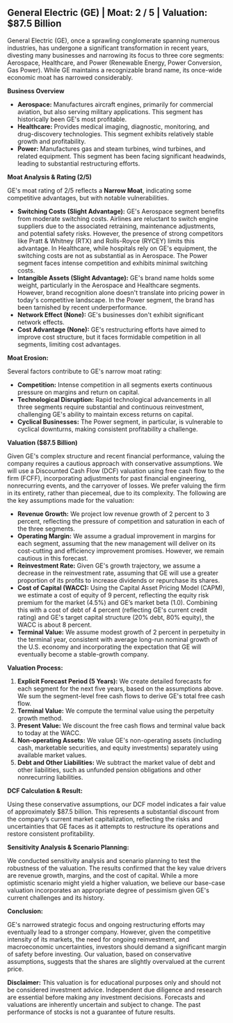 ## General Electric (GE) | Moat: 2 / 5 | Valuation: $87.5 Billion

General Electric (GE), once a sprawling conglomerate spanning numerous industries, has undergone a significant transformation in recent years, divesting many businesses and narrowing its focus to three core segments: Aerospace, Healthcare, and Power (Renewable Energy, Power Conversion, Gas Power). While GE maintains a recognizable brand name, its once-wide economic moat has narrowed considerably.

**Business Overview**

* **Aerospace:** Manufactures aircraft engines, primarily for commercial aviation, but also serving military applications. This segment has historically been GE's most profitable.
* **Healthcare:** Provides medical imaging, diagnostic, monitoring, and drug-discovery technologies. This segment exhibits relatively stable growth and profitability.
* **Power:** Manufactures gas and steam turbines, wind turbines, and related equipment. This segment has been facing significant headwinds, leading to substantial restructuring efforts.


**Moat Analysis & Rating (2/5)**

GE's moat rating of 2/5 reflects a **Narrow Moat**, indicating some competitive advantages, but with notable vulnerabilities.

* **Switching Costs (Slight Advantage):**  GE's Aerospace segment benefits from moderate switching costs. Airlines are reluctant to switch engine suppliers due to the associated retraining, maintenance adjustments, and potential safety risks. However, the presence of strong competitors like Pratt & Whitney (RTX) and Rolls-Royce (RYCEY) limits this advantage. In Healthcare, while hospitals rely on GE's equipment, the switching costs are not as substantial as in Aerospace.  The Power segment faces intense competition and exhibits minimal switching costs.
* **Intangible Assets (Slight Advantage):** GE's brand name holds some weight, particularly in the Aerospace and Healthcare segments. However, brand recognition alone doesn't translate into pricing power in today's competitive landscape.  In the Power segment, the brand has been tarnished by recent underperformance.
* **Network Effect (None):**  GE's businesses don't exhibit significant network effects.
* **Cost Advantage (None):** GE's restructuring efforts have aimed to improve cost structure, but it faces formidable competition in all segments, limiting cost advantages.

**Moat Erosion:**

Several factors contribute to GE's narrow moat rating:

* **Competition:** Intense competition in all segments exerts continuous pressure on margins and return on capital.
* **Technological Disruption:**  Rapid technological advancements in all three segments require substantial and continuous reinvestment, challenging GE's ability to maintain excess returns on capital.
* **Cyclical Businesses:** The Power segment, in particular, is vulnerable to cyclical downturns, making consistent profitability a challenge.

**Valuation ($87.5 Billion)**

Given GE's complex structure and recent financial performance, valuing the company requires a cautious approach with conservative assumptions. We will use a Discounted Cash Flow (DCF) valuation using free cash flow to the firm (FCFF), incorporating adjustments for past financial engineering, nonrecurring events, and the carryover of losses. We prefer valuing the firm in its entirety, rather than piecemeal, due to its complexity. The following are the key assumptions made for the valuation:

* **Revenue Growth:** We project low revenue growth of 2 percent to 3 percent, reflecting the pressure of competition and saturation in each of the three segments.
* **Operating Margin:**  We assume a gradual improvement in margins for each segment, assuming that the new management will deliver on its cost-cutting and efficiency improvement promises. However, we remain cautious in this forecast.
* **Reinvestment Rate:**  Given GE's growth trajectory, we assume a decrease in the reinvestment rate, assuming that GE will use a greater proportion of its profits to increase dividends or repurchase its shares.
* **Cost of Capital (WACC):**  Using the Capital Asset Pricing Model (CAPM), we estimate a cost of equity of 9 percent, reflecting the equity risk premium for the market (4.5%) and GE’s market beta (1.0). Combining this with a cost of debt of 4 percent (reflecting GE's current credit rating) and GE's target capital structure (20% debt, 80% equity), the WACC is about 8 percent. 
* **Terminal Value:** We assume modest growth of 2 percent in perpetuity in the terminal year, consistent with average long-run nominal growth of the U.S. economy and incorporating the expectation that GE will eventually become a stable-growth company.

**Valuation Process:**

1. **Explicit Forecast Period (5 Years):**  We create detailed forecasts for each segment for the next five years, based on the assumptions above.  We sum the segment-level free cash flows to derive GE's total free cash flow.
2. **Terminal Value:**  We compute the terminal value using the perpetuity growth method.
3. **Present Value:** We discount the free cash flows and terminal value back to today at the WACC.
4. **Non-operating Assets:** We value GE's non-operating assets (including cash, marketable securities, and equity investments) separately using available market values. 
5. **Debt and Other Liabilities:** We subtract the market value of debt and other liabilities, such as unfunded pension obligations and other nonrecurring liabilities.

**DCF Calculation & Result:**

Using these conservative assumptions, our DCF model indicates a fair value of approximately $87.5 billion. This represents a substantial discount from the company’s current market capitalization, reflecting the risks and uncertainties that GE faces as it attempts to restructure its operations and restore consistent profitability.

**Sensitivity Analysis & Scenario Planning:**

We conducted sensitivity analysis and scenario planning to test the robustness of the valuation. The results confirmed that the key value drivers are revenue growth, margins, and the cost of capital.  While a more optimistic scenario might yield a higher valuation, we believe our base-case valuation incorporates an appropriate degree of pessimism given GE's current challenges and its history.


**Conclusion:**

GE's narrowed strategic focus and ongoing restructuring efforts may eventually lead to a stronger company. However, given the competitive intensity of its markets, the need for ongoing reinvestment, and macroeconomic uncertainties, investors should demand a significant margin of safety before investing. Our valuation, based on conservative assumptions, suggests that the shares are slightly overvalued at the current price.

**Disclaimer:** This valuation is for educational purposes only and should not be considered investment advice.  Independent due diligence and research are essential before making any investment decisions.  Forecasts and valuations are inherently uncertain and subject to change. The past performance of stocks is not a guarantee of future results.